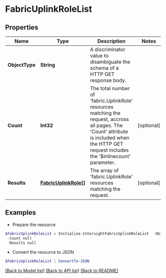 # FabricUplinkRoleList
## Properties

Name | Type | Description | Notes
------------ | ------------- | ------------- | -------------
**ObjectType** | **String** | A discriminator value to disambiguate the schema of a HTTP GET response body. | 
**Count** | **Int32** | The total number of &#39;fabric.UplinkRole&#39; resources matching the request, accross all pages. The &#39;Count&#39; attribute is included when the HTTP GET request includes the &#39;$inlinecount&#39; parameter. | [optional] 
**Results** | [**FabricUplinkRole[]**](FabricUplinkRole.md) | The array of &#39;fabric.UplinkRole&#39; resources matching the request. | [optional] 

## Examples

- Prepare the resource
```powershell
$FabricUplinkRoleList = Initialize-IntersightFabricUplinkRoleList  -ObjectType null `
 -Count null `
 -Results null
```

- Convert the resource to JSON
```powershell
$FabricUplinkRoleList | ConvertTo-JSON
```

[[Back to Model list]](../README.md#documentation-for-models) [[Back to API list]](../README.md#documentation-for-api-endpoints) [[Back to README]](../README.md)

